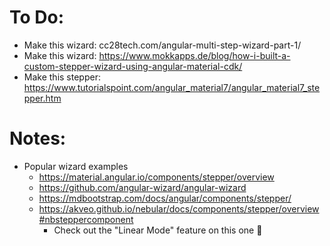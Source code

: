 # To Do:
- Make this wizard: cc28tech.com/angular-multi-step-wizard-part-1/
- Make this wizard: https://www.mokkapps.de/blog/how-i-built-a-custom-stepper-wizard-using-angular-material-cdk/
- Make this stepper: https://www.tutorialspoint.com/angular_material7/angular_material7_stepper.htm

# Notes:
- Popular wizard examples
  - https://material.angular.io/components/stepper/overview
  - https://github.com/angular-wizard/angular-wizard
  - https://mdbootstrap.com/docs/angular/components/stepper/
  - https://akveo.github.io/nebular/docs/components/stepper/overview#nbsteppercomponent
    - Check out the "Linear Mode" feature on this one 👀
